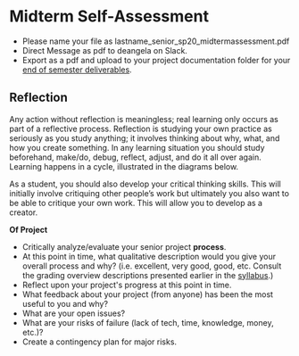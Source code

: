 # Midterm Self-Assessment

* Please name your file as lastname\_senior\_sp20\_midtermassessment.pdf
* Direct Message as pdf to deangela on Slack.
* Export as a pdf and upload to your project documentation folder for your [end of semester deliverables](./).

## Reflection

Any action without reflection is meaningless; real learning only occurs as part of a reflective process. Reflection is studying your own practice as seriously as you study anything; it involves thinking about why, what, and how you create something. In any learning situation you should study beforehand, make/do, debug, reflect, adjust, and do it all over again. Learning happens in a cycle, illustrated in the diagrams below.

As a student, you should also develop your critical thinking skills. This will initially involve critiquing other people’s work but ultimately you also want to be able to critique your own work. This will allow you to develop as a creator.

**Of Project**

* Critically analyze/evaluate your senior project **process**.
* At this point in time, what qualitative description would you give your overall process and why? \(i.e. excellent, very good, good, etc. Consult the grading overview descriptions presented earlier in the [syllabus](../syllabus.md).\)
* Reflect upon your project's progress at this point in time.
* What feedback about your project \(from anyone\) has been the most useful to you and why?
* What are your open issues?
* What are your risks of failure \(lack of tech, time, knowledge, money, etc.\)?
* Create a contingency plan for major risks.

